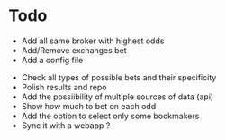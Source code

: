 # Todo

+ Add all same broker with highest odds
+ Add/Remove exchanges bet
+ Add a config file

- Check all types of possible bets and their specificity
- Polish results and repo
- Add the possiibility of multiple sources of data (api)
- Show how much to bet on each odd
- Add the option to select only some bookmakers
- Sync it with a webapp ?
